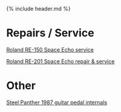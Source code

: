 {% include header.md  %}

# Repairs / Service

[Roland RE-150 Space Echo service](./RE150.md)

[Roland RE-201 Space Echo repair & service](./RE201.md)


# Other

[Steel Panther 1987 guitar pedal internals](./1987.md)
